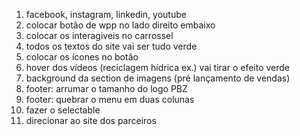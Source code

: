 1.  facebook, instagram, linkedin, youtube
2.  colocar botão de wpp no lado direito embaixo
3.  colocar os interagiveis no carrossel
4.  todos os textos do site vai ser tudo verde
5.  colocar os ícones no botão
6.  hover dos vídeos (reciclagem hídrica ex.) vai tirar o efeito verde
7.  background da section de imagens (pré lançamento de vendas)
8.  footer: arrumar o tamanho do logo PBZ
9.  footer: quebrar o menu em duas colunas
10. fazer o selectable
11. direcionar ao site dos parceiros

